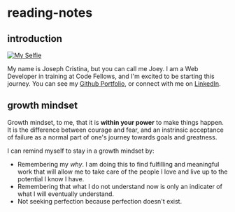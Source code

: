 # reading-notes

## introduction

[![My Selfie](https://i.postimg.cc/VLYBjmFP/selfiethumb.jpg)][Github]

My name is Joseph Cristina, but you can call me Joey. I am a Web Developer in training at Code Fellows, and I'm excited to be starting this journey. You can see my [Github Portfolio][Github], or connect with me on [LinkedIn][LinkedIn].

[Github]: https://github.com/kvvpa
[LinkedIn]: https://linkedin.com/in/kvvpa

## growth mindset

Growth mindset, to me, that it is **within your power** to make things happen. It is the difference between courage and fear, and an instrinsic acceptance of failure as a normal part of one's journey towards goals and greatness.

I can remind myself to stay in a growth mindset by:
* Remembering my _why_. I am doing this to find fulfilling and meaningful work that will allow me to take care of the people I love and live up to the potential I know I have.
* Remembering that what I do not understand now is only an indicater of what I will eventually understand.
* Not seeking perfection because perfection doesn't exist.
